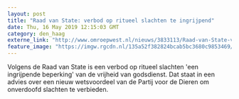 ```yaml
---
layout: post
title: "Raad van State: verbod op ritueel slachten te ingrijpend"
date: Thu, 16 May 2019 12:15:03 GMT
category: den_haag
externe_link: "http://www.omroepwest.nl/nieuws/3833113/Raad-van-State-verbod-op-ritueel-slachten-te-ingrijpend"
feature_image: "https://imgw.rgcdn.nl/135a52f382824bcab5bc3680c9853469/opener/3833153.jpg"
---
```


Volgens de Raad van State is een verbod op ritueel slachten 'een ingrijpende beperking' van de vrijheid van godsdienst. Dat staat in een advies over een nieuw wetsvoordeel van de Partij voor de Dieren om onverdoofd slachten te verbieden.
